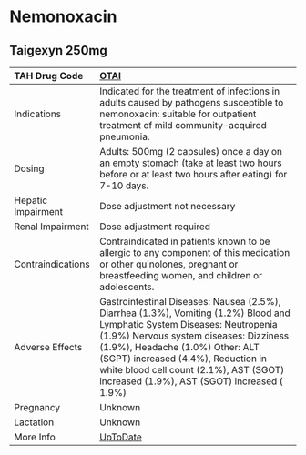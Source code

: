 # Nemonoxacin

## Taigexyn 250mg

| TAH Drug Code      | [OTAI](https://www.tahsda.org.tw/drugs/hissearch.php?drug_code=OTAI)                                                                                                                                                                                                                                                                    |
|:-------------------|:----------------------------------------------------------------------------------------------------------------------------------------------------------------------------------------------------------------------------------------------------------------------------------------------------------------------------------------|
| Indications        | Indicated for the treatment of infections in adults caused by pathogens susceptible to nemonoxacin: suitable for outpatient treatment of mild community-acquired pneumonia.                                                                                                                                                             |
| Dosing             | Adults: 500mg (2 capsules) once a day on an empty stomach (take at least two hours before or at least two hours after eating) for 7-10 days.                                                                                                                                                                                            |
| Hepatic Impairment | Dose adjustment not necessary                                                                                                                                                                                                                                                                                                           |
| Renal Impairment   | Dose adjustment required                                                                                                                                                                                                                                                                                                                |
| Contraindications  | Contraindicated in patients known to be allergic to any component of this medication or other quinolones, pregnant or breastfeeding women, and children or adolescents.                                                                                                                                                                 |
| Adverse Effects    | Gastrointestinal Diseases: Nausea (2.5%), Diarrhea (1.3%), Vomiting (1.2%) Blood and Lymphatic System Diseases: Neutropenia (1.9%) Nervous system diseases: Dizziness (1.9%), Headache (1.0%) Other: ALT (SGPT) increased (4.4%), Reduction in white blood cell count (2.1%), AST (SGOT) increased (1.9%), AST (SGOT) increased ( 1.9%) |
| Pregnancy          | Unknown                                                                                                                                                                                                                                                                                                                                 |
| Lactation          | Unknown                                                                                                                                                                                                                                                                                                                                 |
| More Info          | [UpToDate](https://www.uptodate.com/contents/nemonoxacin-drug-information)                                                                                                                                                                                                                                                              |

